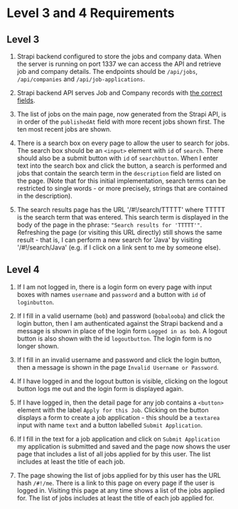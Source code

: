 # Level 3 and 4 Requirements

## Level 3

1. Strapi backend configured to store the jobs and company data.  When the server
is running on port 1337 we can access the API and retrieve job and company details.
The endpoints should be `/api/jobs`, `/api/companies` and `/api/job-applications`.

2. Strapi backend API serves Job and Company records with [the correct fields](data.md).

3. The list of jobs on the main page, now generated from the Strapi API,
is in order of the `publishedAt` field
with more recent jobs shown first.   The ten most recent jobs are shown.  

4. There is a search box on every page to allow the user to search for jobs. 
The search box should be an `<input>` element with `id` of `search`. There
should also be a submit button with `id` of `searchbutton`. 
When I enter text into the search box and click the button, a search is performed
and jobs that contain the search term in the `description` field are
listed on the page.  (Note that for this initial implementation, search
terms can be restricted to single words - or more precisely, strings that are
contained in the description).

5. The search results page has the URL '/#!/search/TTTTT' where TTTTT is the 
search term that was entered.  This search term is displayed in the body
of the page in the phrase: `"Search results for 'TTTTT'"`.   Refreshing
the page (or visiting this URL directly) still shows the same result - that
is, I can perform a new search for 'Java' by visiting '/#!/search/Java' (e.g.
if I click on a link sent to me by someone else).

## Level 4

1. If I am not logged in, there is a login form on every page with input
boxes with names `username` and `password` and a button with `id` of `loginbutton`.

2. If I fill in a valid username (`bob`) and password (`bobalooba`) and click
the login button, then I am authenticated against the Strapi backend and a
message is shown in place of the login form `Logged in as bob`.  A 
logout button is also shown with the id `logoutbutton`.  The login form
is no longer shown.

3. If I fill in an invalid username and password and click the login button,
then a message is shown in the page `Invalid Username or Password`.  

4. If I have logged in and the logout button is visible, clicking on the 
logout button logs me out and the login form is displayed again.

5. If I have logged in, then the detail page for any job contains a
`<button>` element with the label `Apply for this Job`.  Clicking on the button
displays a form to create a job application - this should be a `textarea`
input with name `text` and a button labelled `Submit Application`.

6. If I fill in the text for a job application and click on `Submit Application`
my application is submitted and saved and the page now shows the
user page that includes a list of all jobs applied for by this user.  The
list includes at least the title of each job.

7. The page showing the list of jobs applied for by this user has
the URL hash `/#!/me`.  There is a link to this page on every
page if the user is logged in.  Visiting this page at any time
shows a list of the jobs applied for.  The list of jobs includes
at least the title of each job applied for.
